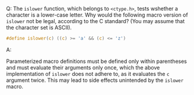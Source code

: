Q: The `islower` function, which belongs to `<ctype.h>`, tests wshether a
character is a lower-case letter. Why would the following macro version of
`islower` not be legal, according to the C standard? (You may assume that the
character set is ASCII).

```c
#define islower(c) ((c) >= 'a' && (c) <= 'z')
```

A:

Parameterized macro definitions must be defined only within parentheses and must
evaluate their arguments only once, which the above implementation of `islower`
does not adhere to, as it evaluates the `c` argument twice. This may lead to
side effects unintended by the `islower` macro.

